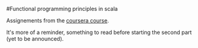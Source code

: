 #Functional programming principles in scala

Assignements from the [coursera course](https://class.coursera.org/progfun-2012-001/class/index).

It's more of a reminder, something to read before starting the second part (yet to be
announced).
